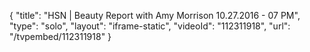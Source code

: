 {
    "title": "HSN | Beauty Report with Amy Morrison 10.27.2016 - 07 PM",
    "type": "solo",
    "layout": "iframe-static",
    "videoId": "112311918",
    "url": "\/tvpembed\/112311918"
}